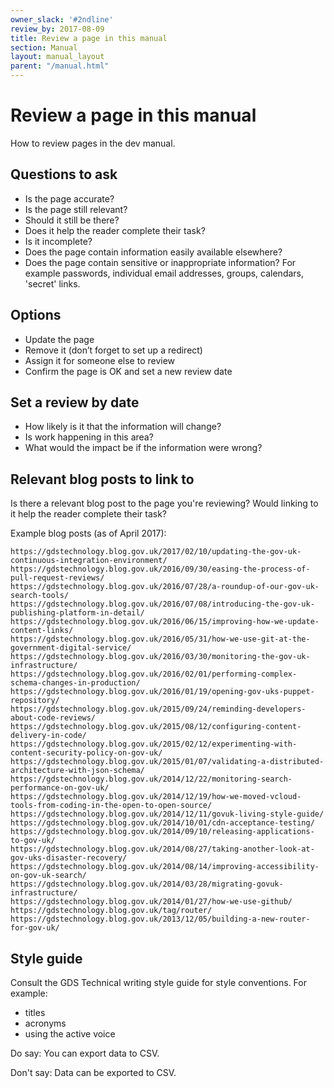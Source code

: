 ```yaml
---
owner_slack: '#2ndline'
review_by: 2017-08-09
title: Review a page in this manual
section: Manual
layout: manual_layout
parent: "/manual.html"
---
```


# Review a page in this manual

How to review pages in the dev manual.

## Questions to ask

- Is the page accurate?
- Is the page still relevant?
- Should it still be there?
- Does it help the reader complete their task?
- Is it incomplete?
- Does the page contain information easily available elsewhere?
- Does the page contain sensitive or inappropriate information? For example passwords, individual email addresses, groups, calendars, 'secret' links.

## Options

- Update the page
- Remove it (don’t forget to set up a redirect)
- Assign it for someone else to review
- Confirm the page is OK and set a new review date

## Set a review by date

- How likely is it that the information will change?
- Is work happening in this area?
- What would the impact be if the information were wrong?

## Relevant blog posts to link to

Is there a relevant blog post to the page you're reviewing? Would linking to it help the reader complete their task?

Example blog posts (as of April 2017):

```
https://gdstechnology.blog.gov.uk/2017/02/10/updating-the-gov-uk-continuous-integration-environment/
https://gdstechnology.blog.gov.uk/2016/09/30/easing-the-process-of-pull-request-reviews/
https://gdstechnology.blog.gov.uk/2016/07/28/a-roundup-of-our-gov-uk-search-tools/
https://gdstechnology.blog.gov.uk/2016/07/08/introducing-the-gov-uk-publishing-platform-in-detail/
https://gdstechnology.blog.gov.uk/2016/06/15/improving-how-we-update-content-links/
https://gdstechnology.blog.gov.uk/2016/05/31/how-we-use-git-at-the-government-digital-service/
https://gdstechnology.blog.gov.uk/2016/03/30/monitoring-the-gov-uk-infrastructure/
https://gdstechnology.blog.gov.uk/2016/02/01/performing-complex-schema-changes-in-production/
https://gdstechnology.blog.gov.uk/2016/01/19/opening-gov-uks-puppet-repository/
https://gdstechnology.blog.gov.uk/2015/09/24/reminding-developers-about-code-reviews/
https://gdstechnology.blog.gov.uk/2015/08/12/configuring-content-delivery-in-code/
https://gdstechnology.blog.gov.uk/2015/02/12/experimenting-with-content-security-policy-on-gov-uk/
https://gdstechnology.blog.gov.uk/2015/01/07/validating-a-distributed-architecture-with-json-schema/
https://gdstechnology.blog.gov.uk/2014/12/22/monitoring-search-performance-on-gov-uk/
https://gdstechnology.blog.gov.uk/2014/12/19/how-we-moved-vcloud-tools-from-coding-in-the-open-to-open-source/
https://gdstechnology.blog.gov.uk/2014/12/11/govuk-living-style-guide/
https://gdstechnology.blog.gov.uk/2014/10/01/cdn-acceptance-testing/
https://gdstechnology.blog.gov.uk/2014/09/10/releasing-applications-to-gov-uk/
https://gdstechnology.blog.gov.uk/2014/08/27/taking-another-look-at-gov-uks-disaster-recovery/
https://gdstechnology.blog.gov.uk/2014/08/14/improving-accessibility-on-gov-uk-search/
https://gdstechnology.blog.gov.uk/2014/03/28/migrating-govuk-infrastructure/
https://gdstechnology.blog.gov.uk/2014/01/27/how-we-use-github/
https://gdstechnology.blog.gov.uk/tag/router/
https://gdstechnology.blog.gov.uk/2013/12/05/building-a-new-router-for-gov-uk/
```

## Style guide

Consult the GDS Technical writing style guide for style conventions. For example:

- titles
- acronyms
- using the active voice

Do say:
You can export data to CSV.

Don't say:
Data can be exported to CSV.
